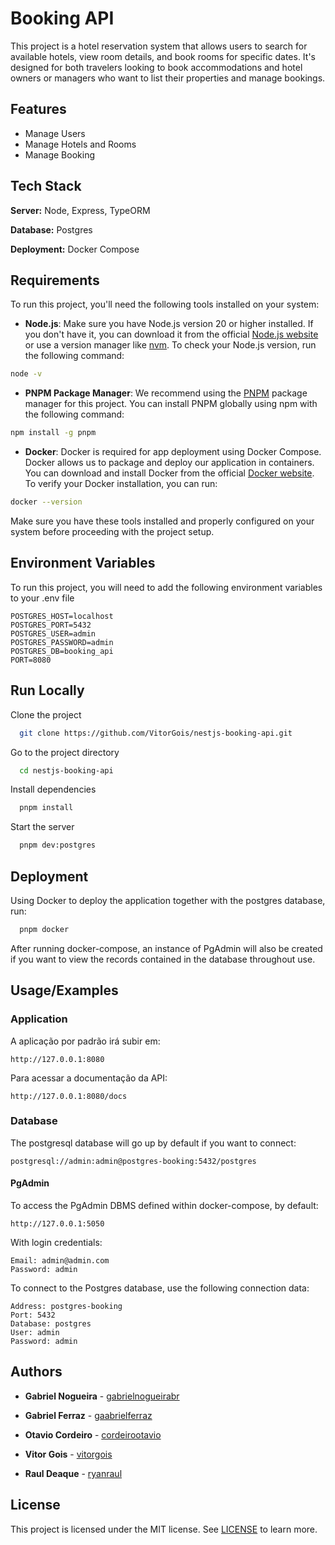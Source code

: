 
# Booking API


This project is a hotel reservation system that allows users to search for available hotels, view room details, and book rooms for specific dates. It's designed for both travelers looking to book accommodations and hotel owners or managers who want to list their properties and manage bookings.


## Features

- Manage Users
- Manage Hotels and Rooms
- Manage Booking


## Tech Stack

**Server:** Node, Express, TypeORM

**Database:** Postgres

**Deployment:** Docker Compose 


## Requirements

To run this project, you'll need the following tools installed on your system:

- **Node.js**: Make sure you have Node.js version 20 or higher installed. If you don't have it, you can download it from the official [Node.js website](https://nodejs.org/) or use a version manager like [nvm](https://github.com/nvm-sh/nvm).
To check your Node.js version, run the following command:

```bash
node -v
```

- **PNPM Package Manager**: We recommend using the [PNPM](https://pnpm.io/) package manager for this project. You can install PNPM globally using npm with the following command:

```bash
npm install -g pnpm
```

- **Docker**: Docker is required for app deployment using Docker Compose. Docker allows us to package and deploy our application in containers. You can download and install Docker from the official [Docker website](https://www.docker.com/).
To verify your Docker installation, you can run:

```bash
docker --version
```

Make sure you have these tools installed and properly configured on your system before proceeding with the project setup.
## Environment Variables

To run this project, you will need to add the following environment variables to your .env file

```
POSTGRES_HOST=localhost
POSTGRES_PORT=5432
POSTGRES_USER=admin
POSTGRES_PASSWORD=admin
POSTGRES_DB=booking_api
PORT=8080
```


## Run Locally

Clone the project

```bash
  git clone https://github.com/VitorGois/nestjs-booking-api.git
```

Go to the project directory

```bash
  cd nestjs-booking-api
```

Install dependencies

```bash
  pnpm install
```

Start the server

```bash
  pnpm dev:postgres
```


## Deployment

Using Docker to deploy the application together with the postgres database, run:

```bash
  pnpm docker
```


After running docker-compose, an instance of PgAdmin will also be created if you want to view the records contained in the database throughout use.

## Usage/Examples

### Application

A aplicação por padrão irá subir em:

```
http://127.0.0.1:8080
```

Para acessar a documentação da API:
```
http://127.0.0.1:8080/docs
```

### Database

The postgresql database will go up by default if you want to connect:

```
postgresql://admin:admin@postgres-booking:5432/postgres
```

#### PgAdmin

To access the PgAdmin DBMS defined within docker-compose, by default:

```
http://127.0.0.1:5050
```

With login credentials:

```
Email: admin@admin.com
Password: admin
```

To connect to the Postgres database, use the following connection data:

```
Address: postgres-booking
Port: 5432
Database: postgres
User: admin
Password: admin
```

## Authors

-  **Gabriel Nogueira** - [gabrielnogueirabr](https://github.com/GabrielNogueiraBR)

-  **Gabriel Ferraz** - [gaabrielferraz](https://github.com/gaabrielferraz)

-  **Otavio Cordeiro** - [cordeirootavio](https://github.com/CordeiroOtavio)

-  **Vitor Gois** - [vitorgois](https://github.com/VitorGois)

 - **Raul Deaque** - [ryanraul](https://github.com/ryanraul)


## License

This project is licensed under the MIT license. See [LICENSE](https://opensource.org/licenses/MIT) to learn more.

